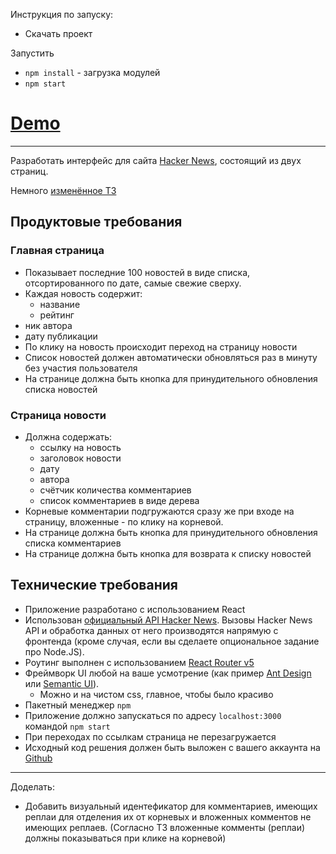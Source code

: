 Инструкция по запуску:
- Скачать проект

Запустить
- `npm install` - загрузка модулей
- `npm start`

# [Demo](https://codesandbox.io/s/hacker-news-interface-forked-xrllxv) 


***
Разработать интерфейс для сайта [Hacker News](https://news.ycombinator.com/news), состоящий из двух страниц.

Немного [изменённое ТЗ](https://github.com/avito-tech/ap-frontend-trainee-assignment)

## Продуктовые требования
### Главная страница
- Показывает последние 100 новостей в виде списка, отсортированного по дате, самые свежие сверху.
- Каждая новость содержит:
	- название
	- рейтинг
 - ник автора
 - дату публикации
 - По клику на новость происходит переход на страницу новости
- Список новостей должен автоматически обновляться раз в минуту без участия пользователя
- На странице должна быть кнопка для принудительного обновления списка новостей
### Страница новости
- Должна содержать:	
  - ссылку на новость
  - заголовок новости
  - дату
  - автора
  - счётчик количества комментариев
  - список комментариев в виде дерева
- Корневые комментарии подгружаются сразу же при входе на страницу, вложенные - по клику на корневой.
- На странице должна быть кнопка для принудительного обновления списка комментариев
- На странице должна быть кнопка для возврата к списку новостей

## Технические требования

- Приложение разработано с использованием React
- Использован [официальный API Hacker News](https://github.com/HackerNews/API). Вызовы Hacker News API и обработка данных от него производятся напрямую с фронтенда (кроме случая, если вы сделаете опциональное задание про Node.JS).
- Роутинг выполнен с использованием [React Router v5](https://github.com/ReactTraining/react-router/releases/tag/v5.0.0)
- Фреймворк UI любой на ваше усмотрение (как пример [Ant Design](https://ant.design/) или [Semantic UI](https://react.semantic-ui.com/)). 
    - Можно и на чистом css, главное, чтобы было красиво
- Пакетный менеджер `npm`
- Приложение должно запускаться по адресу `localhost:3000` командой `npm start`
- При переходах по ссылкам страница не перезагружается
- Исходный код решения должен быть выложен с вашего аккаунта на [Github](http://github.com/)
***

Доделать:
- Добавить визуальный идентефикатор для комментариев, имеющих реплаи для отделения их от корневых и вложенных комментов не имеющих реплаев.
(Согласно ТЗ вложенные комменты (реплаи) должны показываться при клике на корневой)
